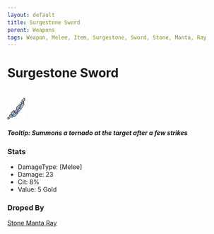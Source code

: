 ```yaml
---
layout: default
title: Surgestone Sword
parent: Weapons
tags: Weapon, Melee, Item, Surgestone, Sword, Stone, Manta, Ray
---
```


# Surgestone Sword
#
![Icon](https://raw.githubusercontent.com/RickLugtigheid/SupernovaMod/main/Npcs/Bosses/StoneMantaRay/SurgestoneSword.png)

##### Tooltip: *Summons a tornado at the target after a few strikes*

### Stats
- DamageType: [Melee]
- Damage: 23
- Cit: 8%
- Value: 5 Gold

### Droped By
[Stone Manta Ray](https://ricklugtigheid.github.io/SupernovaMod/docs/npcs/bosses/stone_manta_ray)